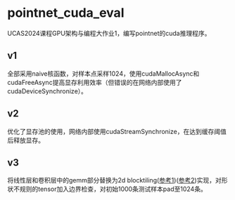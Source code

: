 # pointnet_cuda_eval
UCAS2024课程GPU架构与编程大作业1，编写pointnet的cuda推理程序。

## v1
全部采用naive核函数，对样本点采样1024，使用cudaMallocAsync和cudaFreeAsync提高显存利用效率（但错误的在网络内部使用了cudaDeviceSynchronize）。

## v2
优化了显存池的使用，网络内部使用cudaStreamSynchronize，在达到缓存阈值后释放显存。

## v3
将线性层和卷积层中的gemm部分替换为2d blocktiling([参考1](https://github.com/wangzyon/NVIDIA_SGEMM_PRACTICE))([参考2](https://github.com/siboehm/SGEMM_CUDA))实现，对形状不规则的tensor加入边界检查，对初始1000条测试样本pad至1024条。
